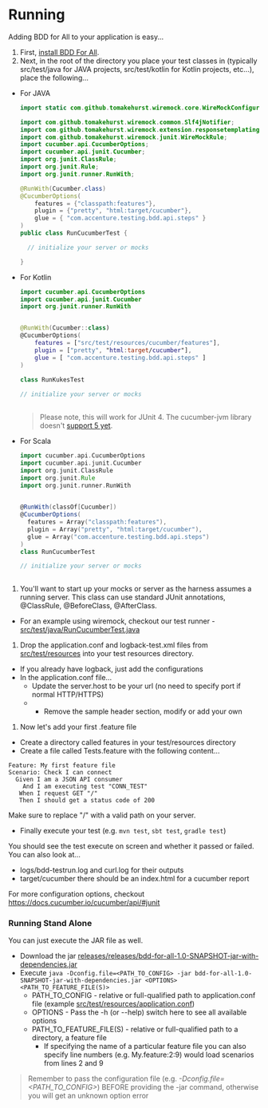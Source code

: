 # Running

Adding BDD for All to your application is easy...

1. First, [install BDD For All](INSTALLING.md).
1. Next, in the root of the directory you place your test classes in (typically src/test/java for JAVA projects, src/test/kotlin for Kotlin projects, etc...), place the following...
  * For JAVA
    ```java
    import static com.github.tomakehurst.wiremock.core.WireMockConfiguration.options;
    
    import com.github.tomakehurst.wiremock.common.Slf4jNotifier;
    import com.github.tomakehurst.wiremock.extension.responsetemplating.ResponseTemplateTransformer;
    import com.github.tomakehurst.wiremock.junit.WireMockRule;
    import cucumber.api.CucumberOptions;
    import cucumber.api.junit.Cucumber;
    import org.junit.ClassRule;
    import org.junit.Rule;
    import org.junit.runner.RunWith;
    
    @RunWith(Cucumber.class)
    @CucumberOptions(
        features = {"classpath:features"},
        plugin = {"pretty", "html:target/cucumber"},
        glue = { "com.accenture.testing.bdd.api.steps" }
    )
    public class RunCucumberTest {
    
      // initialize your server or mocks

    }
    ```
  * For Kotlin
    ```kotlin
    import cucumber.api.CucumberOptions
    import cucumber.api.junit.Cucumber
    import org.junit.runner.RunWith
    
    
    @RunWith(Cucumber::class)
    @CucumberOptions(
        features = ["src/test/resources/cucumber/features"],
        plugin = ["pretty", "html:target/cucumber"],
        glue = [ "com.accenture.testing.bdd.api.steps" ]
    )
    
    class RunKukesTest
  
    // initialize your server or mocks
  
    ```
    > Please note, this will work for JUnit 4.  The cucumber-jvm library doesn't [support 5 yet](https://github.com/cucumber/cucumber-jvm/issues/1149).
  * For Scala
    ```scala
    import cucumber.api.CucumberOptions
    import cucumber.api.junit.Cucumber
    import org.junit.ClassRule
    import org.junit.Rule
    import org.junit.runner.RunWith
  
    
    @RunWith(classOf[Cucumber])
    @CucumberOptions(
      features = Array("classpath:features"),
      plugin = Array("pretty", "html:target/cucumber"),
      glue = Array("com.accenture.testing.bdd.api.steps")
    )
    class RunCucumberTest
    
    // initialize your server or mocks
  
    ```
1. You'll want to start up your mocks or server as the harness assumes a running server. This class can use standard JUnit annotations, @ClassRule, @BeforeClass, @AfterClass.
  * For an example using wiremock, checkout our test runner - [src/test/java/RunCucumberTest.java](../src/test/java/RunCucumberTest.java)
1. Drop the application.conf and logback-test.xml files from [src/test/resources](../src/test/resources) into your test resources directory.
  * If you already have logback, just add the configurations
  * In the application.conf file...
    * Update the server.host to be your url (no need to specify port if normal HTTP/HTTPS)
    * * Remove the sample header section, modify or add your own
1. Now let's add your first .feature file
  * Create a directory called features in your test/resources directory
  * Create a file called Tests.feature with the following content...
  ```gherkin
  Feature: My first feature file
  Scenario: Check I can connect
    Given I am a JSON API consumer
      And I am executing test "CONN_TEST"
     When I request GET "/"
     Then I should get a status code of 200
  ```
  Make sure to replace "/" with a valid path on your server.
* Finally execute your test (e.g. `mvn test`, `sbt test`, `gradle test`)

You should see the test execute on screen and whether it passed or failed.  You can also look at...

* logs/bdd-testrun.log and curl.log for their outputs
* target/cucumber there should be an index.html for a cucumber report

For more configuration options, checkout https://docs.cucumber.io/cucumber/api/#junit

### Running Stand Alone

You can just execute the JAR file as well.

* Download the jar [releases/releases/bdd-for-all-1.0-SNAPSHOT-jar-with-dependencies.jar](../releases/bdd-for-all-1.0-SNAPSHOT-jar-with-dependencies.jar)
* Execute `java -Dconfig.file=<PATH_TO_CONFIG> -jar bdd-for-all-1.0-SNAPSHOT-jar-with-dependencies.jar <OPTIONS> <PATH_TO_FEATURE_FILE(S)>`
  * PATH_TO_CONFIG - relative or full-qualified path to application.conf file (example [src/test/resources/application.conf](../src/test/resources/application.conf))
  * OPTIONS - Pass the -h (or --help) switch here to see all available options
  * PATH_TO_FEATURE_FILE(S) - relative or full-qualified path to a directory, a feature file
    * If specifying the name of a particular feature file you can also specify line numbers (e.g. My.feature:2:9) would load scenarios from lines 2 and 9
  
> Remember to pass the configuration file (e.g. *-Dconfig.file=<PATH_TO_CONFIG>*) BEFORE providing the -jar command, otherwise you will get an unknown option error